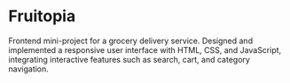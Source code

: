 # Fruitopia
Frontend mini-project for a grocery delivery service. Designed and implemented a responsive user interface with HTML, CSS, and JavaScript, integrating interactive features such as search, cart, and category navigation.
